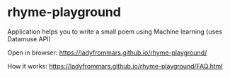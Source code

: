 # rhyme-playground

Application helps you to write a small poem using Machine learning (uses Datamuse API)


Open in browser: 
https://ladyfrommars.github.io/rhyme-playground/

How it works:
https://ladyfrommars.github.io/rhyme-playground/FAQ.html

